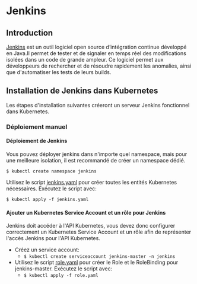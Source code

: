 # Jenkins

## Introduction
 
[Jenkins](https://www.jenkins.io/) est un outil logiciel open source d’intégration continue développé en Java.Il permet de tester et de signaler en temps réel des modifications isolées dans un code de grande ampleur. Ce logiciel permet aux développeurs de rechercher et de résoudre rapidement les anomalies, ainsi que d'automatiser les tests de leurs builds.

## Installation de Jenkins dans Kubernetes

Les étapes d'installation suivantes créeront un serveur Jenkins fonctionnel dans Kubernetes.

### Déploiement manuel

#### Déploiement de Jenkins
Vous pouvez déployer jenkins dans n'importe quel namespace, mais pour une meilleure isolation, il est recommandé de créer un namespace dédié.
```
$ kubectl create namespace jenkins
```

Utilisez le script [jenkins.yaml](https://github.com/raja-gab/Devops-Tools/blob/main/jenkins/jenkins.yaml) pour créer toutes les entités Kubernetes nécessaires. Exécutez le script avec:
```
$ kubectl apply -f jenkins.yaml
```
#### Ajouter un Kubernetes Service Account et un rôle pour Jenkins
Jenkins doit accéder à l'API Kubernetes, vous devez donc configurer correctement un Kubernetes Service Account et un rôle afin de représenter l'accès Jenkins pour l'API Kubernetes.
* Créez un service account:
  * ``` $ kubectl create serviceaccount jenkins-master -n jenkins ```
* Utilisez le script [role.yaml](https://github.com/raja-gab/Devops-Tools/blob/main/jenkins/role.yaml) pour créer le Role et le RoleBinding pour jenkins-master. Exécutez le script avec:
  * ``` $ kubectl apply -f role.yaml ```
 
